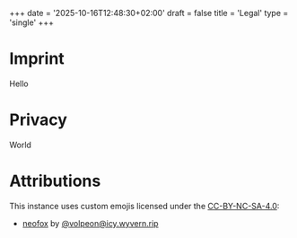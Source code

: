 +++
date = '2025-10-16T12:48:30+02:00'
draft = false
title = 'Legal'
type = 'single'
+++

# Imprint
Hello

# Privacy
World


# Attributions
This instance uses custom emojis licensed under the [CC-BY-NC-SA-4.0](https://spdx.org/licenses/CC-BY-NC-SA-4.0.html):
 - [neofox](https://volpeon.ink/emojis/neofox/) by [@volpeon@icy.wyvern.rip](https://icy.wyvern.rip/@volpeon)
